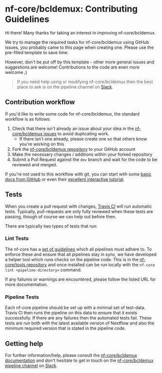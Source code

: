 # nf-core/bcldemux: Contributing Guidelines

Hi there! Many thanks for taking an interest in improving nf-core/bcldemux.

We try to manage the required tasks for nf-core/bcldemux using GitHub issues, you probably came to this page when creating one. Please use the pre-filled template to save time.

However, don't be put off by this template - other more general issues and suggestions are welcome! Contributions to the code are even more welcome ;)

> If you need help using or modifying nf-core/bcldemux then the best place to ask is on the pipeline channel on [Slack](https://nf-co.re/join/slack/).



## Contribution workflow
If you'd like to write some code for nf-core/bcldemux, the standard workflow
is as follows:

1. Check that there isn't already an issue about your idea in the
   [nf-core/bcldemux issues](https://github.com/nf-core/bcldemux/issues) to avoid
   duplicating work.
    * If there isn't one already, please create one so that others know you're working on this
2. Fork the [nf-core/bcldemux repository](https://github.com/nf-core/bcldemux) to your GitHub account
3. Make the necessary changes / additions within your forked repository
4. Submit a Pull Request against the `dev` branch and wait for the code to be reviewed and merged.

If you're not used to this workflow with git, you can start with some [basic docs from GitHub](https://help.github.com/articles/fork-a-repo/) or even their [excellent interactive tutorial](https://try.github.io/).


## Tests
When you create a pull request with changes, [Travis CI](https://travis-ci.org/) will run automatic tests.
Typically, pull-requests are only fully reviewed when these tests are passing, though of course we can help out before then.

There are typically two types of tests that run:

### Lint Tests
The nf-core has a [set of guidelines](https://nf-co.re/developers/guidelines) which all pipelines must adhere to.
To enforce these and ensure that all pipelines stay in sync, we have developed a helper tool which runs checks on the pipeline code. This is in the [nf-core/tools repository](https://github.com/nf-core/tools) and once installed can be run locally with the `nf-core lint <pipeline-directory>` command.

If any failures or warnings are encountered, please follow the listed URL for more documentation.

### Pipeline Tests
Each nf-core pipeline should be set up with a minimal set of test-data.
Travis CI then runs the pipeline on this data to ensure that it exists successfully.
If there are any failures then the automated tests fail.
These tests are run both with the latest available version of Nextflow and also the minimum required version that is stated in the pipeline code.

## Getting help
For further information/help, please consult the [nf-core/bcldemux documentation](https://github.com/nf-core/bcldemux#documentation) and don't hesitate to get in touch on the [nf-core/bcldemux pipeline channel](https://nfcore.slack.com/channels/nf-core/bcldemux) on [Slack](https://nf-co.re/join/slack/).
